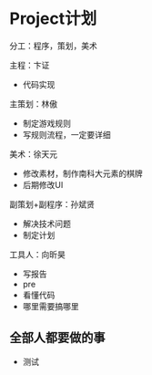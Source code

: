 # Project计划

分工：程序，策划，美术

主程：卞证

- 代码实现

主策划：林傲

- 制定游戏规则
- 写规则流程，一定要详细

美术：徐天元

- 修改素材，制作南科大元素的棋牌
- 后期修改UI

副策划+副程序：孙斌贤

- 解决技术问题
- 制定计划

工具人：向昕昊

- 写报告
- pre
- 看懂代码
- 哪里需要搞哪里



## 全部人都要做的事

- 测试

